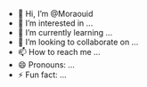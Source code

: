 - 👋 Hi, I’m @Moraouid
- 👀 I’m interested in ...
- 🌱 I’m currently learning ...
- 💞️ I’m looking to collaborate on ...
- 📫 How to reach me ...
- 😄 Pronouns: ...
- ⚡ Fun fact: ...

<!---
Moraouid/Moraouid is a ✨ special ✨ repository because its `README.md` (this file) appears on your GitHub profile.
You can click the Preview link to take a look at your changes.
--->

